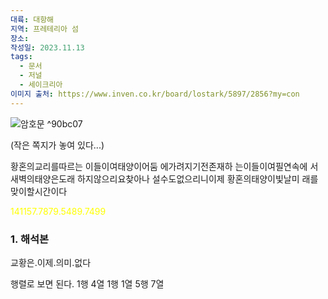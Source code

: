 ```yaml
---
대륙: 대항해
지역: 프레테리아 섬
장소: 
작성일: 2023.11.13
tags:
  - 문서
  - 저널
  - 세이크리아
이미지 출처: https://www.inven.co.kr/board/lostark/5897/2856?my=con
---
```


![암호문](https://upload3.inven.co.kr/upload/2023/08/16/bbs/i16657929202.png?MW=800) ^90bc07

(작은 쪽지가 놓여 있다...)

황혼의교리를따르는
이들이여태양이어둠
에가려지기전존재하
는이들이여필연속에
서새벽의태양은도래
하지않으리요찾아나
설수도없으리니이제
황혼의태양이빛날미
래를맞이할시간이다

<span style="color: yellow">141157.7879.5489.7499</span>


### 1. 해석본

교황은.이제.의미.없다

행렬로 보면 된다.
1행 4열
1행 1열
5행 7열


